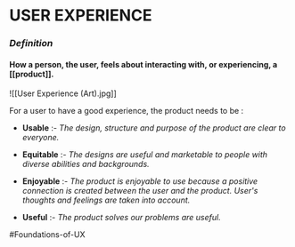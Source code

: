 # USER EXPERIENCE

### *Definition*
#### How a person, the user, feels about interacting with, or experiencing, a [[product]].

![[User Experience (Art).jpg]]

For a user to have a good experience, the product needs to be :

- **Usable** :- *The design, structure and purpose of the product are clear to everyone.* 

- **Equitable** :- *The designs are useful and marketable to people with diverse abilities and backgrounds.*

- **Enjoyable** :- *The product is enjoyable to use because a positive connection is created between the user and the product. User's thoughts and feelings are taken into account.*

- **Useful** :- *The product solves our problems are useful.*

#Foundations-of-UX 